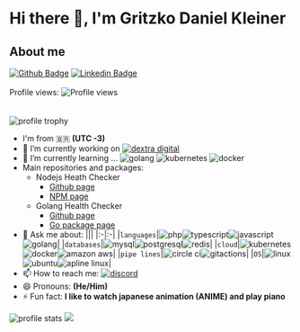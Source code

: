 # Hi there 👋, I'm Gritzko Daniel Kleiner

## About me

[![Github Badge](https://img.shields.io/badge/-Github-000?style=flat-square&logo=Github&logoColor=white&link=https://github.com/gritzkoo)](https://github.com/gritzkoo)
[![Linkedin Badge](https://img.shields.io/badge/-LinkedIn-blue?style=flat-square&logo=Linkedin&logoColor=white&link=https://www.linkedin.com/in/gritzko-daniel-kleiner)](https://www.linkedin.com/in/gritzko-daniel-kleiner)
\
\
Profile views: ![Profile views](https://profile-counter.glitch.me/gritzkoo/count.svg "Profile views")
\
\
\
![profile trophy](https://github-profile-trophy.vercel.app/?username=gritzkoo&row=2&column=3 "profile trophy")

- I'm from 🇧🇷 **(UTC -3)**
- 🔭 I’m currently working on
[![dextra digital](https://www.dextra.com.br/wp-content/uploads/2020/08/Logos_Dextra-1.png)](https://dextra.com.br)
- 🌱 I’m currently learning ...
![golang](https://img.shields.io/badge/Go-00ADD8?style=for-the-badge&logo=go&logoColor=white)
![kubernetes](https://img.shields.io/badge/kubernetes-326ce5.svg?&style=for-the-badge&logo=kubernetes&logoColor=white)
![docker](https://img.shields.io/badge/Docker-2CA5E0?style=for-the-badge&logo=docker&logoColor=white)
- Main repositories and packages:
  - Nodejs Heath Checker
    - [Github page](https://github.com/gritzkoo/nodejs-health-checker)
    - [NPM page](https://www.npmjs.com/package/nodejs-health-checker)
  - Golang Health Checker
    - [Github page](https://github.com/gritzkoo/golang-health-checker)
    - [Go package page](https://pkg.go.dev/github.com/gritzkoo/golang-health-checker/pkg/healthcheck)
- 💬 Ask me about:
  |||
  |:-|:-|
  |`languages`|![php](https://img.shields.io/badge/PHP-777BB4?style=for-the-badge&logo=php&logoColor=white)![typescript](https://img.shields.io/badge/TypeScript-007ACC?style=for-the-badge&logo=typescript&logoColor=white)![javascript](https://img.shields.io/badge/JavaScript-323330?style=for-the-badge&logo=javascript&logoColor=F7DF1E)![golang](https://img.shields.io/badge/Go-00ADD8?style=for-the-badge&logo=go&logoColor=white)|
  |`databases`|![mysql](https://img.shields.io/badge/MySQL-00000F?style=for-the-badge&logo=mysql&logoColor=white)![postgresql](https://img.shields.io/badge/PostgreSQL-316192?style=for-the-badge&logo=postgresql&logoColor=white)![redis](https://img.shields.io/badge/redis-%23DD0031.svg?&style=for-the-badge&logo=redis&logoColor=white)|
  |`cloud`|![kubernetes](https://img.shields.io/badge/kubernetes-326ce5.svg?&style=for-the-badge&logo=kubernetes&logoColor=white)![docker](https://img.shields.io/badge/Docker-2CA5E0?style=for-the-badge&logo=docker&logoColor=white)![amazon aws](https://img.shields.io/badge/Amazon_AWS-232F3E?style=for-the-badge&logo=amazon-aws&logoColor=white)|
  |`pipe lines`|![circle ci](https://img.shields.io/badge/circleci-343434?style=for-the-badge&logo=circleci&logoColor=white)![gitactions](https://img.shields.io/badge/GitHub_Actions-2088FF?style=for-the-badge&logo=github-actions&logoColor=white)|
  |`OS`|![linux](https://img.shields.io/badge/Linux-FCC624?style=for-the-badge&logo=linux&logoColor=black)![ubuntu](https://img.shields.io/badge/Ubuntu-E95420?style=for-the-badge&logo=ubuntu&logoColor=white)![apline linux](https://img.shields.io/badge/Alpine_Linux-0D597F?style=for-the-badge&logo=alpine-linux&logoColor=white)|
- 📫 How to reach me:
[![discord](https://img.shields.io/badge/Discord-7289DA?style=for-the-badge&logo=discord&logoColor=white)](https://discordapp.com/users/Gritzko#3591/)
- 😄 Pronouns: **(He/Him)**
- ⚡ Fun fact: **I like to watch japanese animation (ANIME) and play piano**
<!-- 
- 👯 I’m looking to collaborate on ...
- 🤔 I’m looking for help with ...
- -->
![profile stats](https://github-readme-stats.vercel.app/api?username=gritzkoo&theme=dark "profile stats")
![](https://github-readme-stats.vercel.app/api/top-langs?username=gritzkoo&show_icons=true&locale=en&layout=compact&theme=dark)
